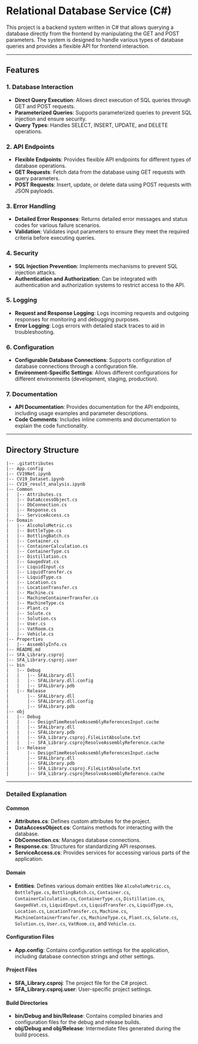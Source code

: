 
# Relational Database Service (C#)
This project is a backend system written in C# that allows querying a database directly from the frontend by manipulating the GET and POST parameters. The system is designed to handle various types of database queries and provides a flexible API for frontend interaction.

---

## Features

### 1. Database Interaction
   - **Direct Query Execution**: Allows direct execution of SQL queries through GET and POST requests.
   - **Parameterized Queries**: Supports parameterized queries to prevent SQL injection and ensure security.
   - **Query Types**: Handles SELECT, INSERT, UPDATE, and DELETE operations.

### 2. API Endpoints
   - **Flexible Endpoints**: Provides flexible API endpoints for different types of database operations.
   - **GET Requests**: Fetch data from the database using GET requests with query parameters.
   - **POST Requests**: Insert, update, or delete data using POST requests with JSON payloads.

### 3. Error Handling
   - **Detailed Error Responses**: Returns detailed error messages and status codes for various failure scenarios.
   - **Validation**: Validates input parameters to ensure they meet the required criteria before executing queries.

### 4. Security
   - **SQL Injection Prevention**: Implements mechanisms to prevent SQL injection attacks.
   - **Authentication and Authorization**: Can be integrated with authentication and authorization systems to restrict access to the API.

### 5. Logging
   - **Request and Response Logging**: Logs incoming requests and outgoing responses for monitoring and debugging purposes.
   - **Error Logging**: Logs errors with detailed stack traces to aid in troubleshooting.

### 6. Configuration
   - **Configurable Database Connections**: Supports configuration of database connections through a configuration file.
   - **Environment-Specific Settings**: Allows different configurations for different environments (development, staging, production).

### 7. Documentation
   - **API Documentation**: Provides documentation for the API endpoints, including usage examples and parameter descriptions.
   - **Code Comments**: Includes inline comments and documentation to explain the code functionality.

---

## Directory Structure

```plaintext
|-- .gitattributes
|-- App.config
|-- CV19Net.ipynb
|-- CV19_Dataset.ipynb
|-- CV19_result_analysis.ipynb
|-- Common
|   |-- Attributes.cs
|   |-- DataAccessObject.cs
|   |-- DbConnection.cs
|   |-- Response.cs
|   |-- ServiceAccess.cs
|-- Domain
|   |-- AlcoholoMetric.cs
|   |-- BottleType.cs
|   |-- BottlingBatch.cs
|   |-- Container.cs
|   |-- ContainerCalculation.cs
|   |-- ContainerType.cs
|   |-- Distillation.cs
|   |-- GaugedVat.cs
|   |-- LiquidInput.cs
|   |-- LiquidTransfer.cs
|   |-- LiquidType.cs
|   |-- Location.cs
|   |-- LocationTransfer.cs
|   |-- Machine.cs
|   |-- MachineContainerTransfer.cs
|   |-- MachineType.cs
|   |-- Plant.cs
|   |-- Solute.cs
|   |-- Solution.cs
|   |-- User.cs
|   |-- VatRoom.cs
|   |-- Vehicle.cs
|-- Properties
|   |-- AssemblyInfo.cs
|-- README.md
|-- SFA_Library.csproj
|-- SFA_Library.csproj.user
|-- bin
|   |-- Debug
|   |   |-- SFALibrary.dll
|   |   |-- SFALibrary.dll.config
|   |   |-- SFALibrary.pdb
|   |-- Release
|       |-- SFALibrary.dll
|       |-- SFALibrary.dll.config
|       |-- SFALibrary.pdb
|-- obj
|   |-- Debug
|   |   |-- DesignTimeResolveAssemblyReferencesInput.cache
|   |   |-- SFALibrary.dll
|   |   |-- SFALibrary.pdb
|   |   |-- SFA_Library.csproj.FileListAbsolute.txt
|   |   |-- SFA_Library.csprojResolveAssemblyReference.cache
|   |-- Release
|       |-- DesignTimeResolveAssemblyReferencesInput.cache
|       |-- SFALibrary.dll
|       |-- SFALibrary.pdb
|       |-- SFA_Library.csproj.FileListAbsolute.txt
|       |-- SFA_Library.csprojResolveAssemblyReference.cache
```

---

### Detailed Explanation

#### **Common**

- **Attributes.cs**: Defines custom attributes for the project.
- **DataAccessObject.cs**: Contains methods for interacting with the database.
- **DbConnection.cs**: Manages database connections.
- **Response.cs**: Structures for standardizing API responses.
- **ServiceAccess.cs**: Provides services for accessing various parts of the application.

#### **Domain**

- **Entities**: Defines various domain entities like `AlcoholoMetric.cs`, `BottleType.cs`, `BottlingBatch.cs`, `Container.cs`, `ContainerCalculation.cs`, `ContainerType.cs`, `Distillation.cs`, `GaugedVat.cs`, `LiquidInput.cs`, `LiquidTransfer.cs`, `LiquidType.cs`, `Location.cs`, `LocationTransfer.cs`, `Machine.cs`, `MachineContainerTransfer.cs`, `MachineType.cs`, `Plant.cs`, `Solute.cs`, `Solution.cs`, `User.cs`, `VatRoom.cs`, and `Vehicle.cs`.

#### **Configuration Files**

- **App.config**: Contains configuration settings for the application, including database connection strings and other settings.

#### **Project Files**

- **SFA_Library.csproj**: The project file for the C# project.
- **SFA_Library.csproj.user**: User-specific project settings.

#### **Build Directories**

- **bin/Debug and bin/Release**: Contains compiled binaries and configuration files for the debug and release builds.
- **obj/Debug and obj/Release**: Intermediate files generated during the build process.
